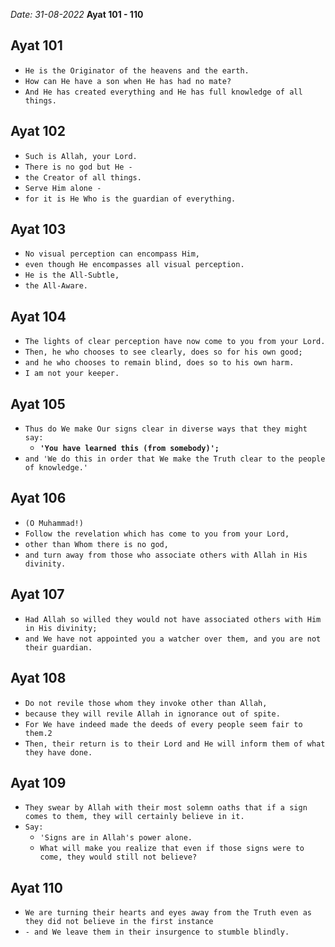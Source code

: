 *Date: 31-08-2022*
**Ayat 101 - 110**

## Ayat 101 

- `He is the Originator of the heavens and the earth.`
- `How can He have a son when He has had no mate?`
- `And He has created everything and He has full knowledge of all things.`

## Ayat 102

- `Such is Allah, your Lord.`
- `There is no god but He -`
- `the Creator of all things.`
- `Serve Him alone -`
- `for it is He Who is the guardian of everything.`

## Ayat 103

- `No visual perception can encompass Him,`
- `even though He encompasses all visual perception.`
- `He is the All-Subtle,`
- `the All-Aware.`


## Ayat 104

- `The lights of clear perception have now come to you from your Lord.`
- `Then, he who chooses to see clearly, does so for his own good;`
- `and he who chooses to remain blind, does so to his own harm.`
- `I am not your keeper.`

## Ayat 105

- `Thus do We make Our signs clear in diverse ways that they might say:`
  - **`'You have learned this (from somebody)';`**
- `and 'We do this in order that We make the Truth clear to the people of knowledge.'`

## Ayat 106

- `(O Muhammad!)`
- `Follow the revelation which has come to you from your Lord,`
- `other than Whom there is no god,`
- `and turn away from those who associate others with Allah in His divinity.`

## Ayat 107

- `Had Allah so willed they would not have associated others with Him in His divinity;`
- `and We have not appointed you a watcher over them, and you are not their guardian.`


## Ayat 108

- `Do not revile those whom they invoke other than Allah,`
- `because they will revile Allah in ignorance out of spite.`
- `For We have indeed made the deeds of every people seem fair to them.2`
- `Then, their return is to their Lord and He will inform them of what they have done.`

## Ayat 109

- `They swear by Allah with their most solemn oaths that if a sign comes to them, they will certainly believe in it.`
- `Say:`
  - `'Signs are in Allah's power alone.`
  - `What will make you realize that even if those signs were to come, they would still not believe?`


## Ayat 110

- `We are turning their hearts and eyes away from the Truth even as they did not believe in the first instance`
- `- and We leave them in their insurgence to stumble blindly.`